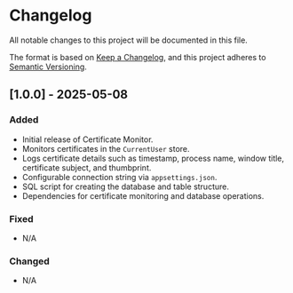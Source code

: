 # Changelog

All notable changes to this project will be documented in this file.

The format is based on [Keep a Changelog](https://keepachangelog.com/en/1.0.0/),
and this project adheres to [Semantic Versioning](https://semver.org/spec/v2.0.0.html).

## [1.0.0] - 2025-05-08
### Added
- Initial release of Certificate Monitor.
- Monitors certificates in the `CurrentUser` store.
- Logs certificate details such as timestamp, process name, window title, certificate subject, and thumbprint.
- Configurable connection string via `appsettings.json`.
- SQL script for creating the database and table structure.
- Dependencies for certificate monitoring and database operations.

### Fixed
- N/A

### Changed
- N/A